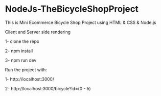 # NodeJs-TheBicycleShopProject
This is Mini Ecommerce Bicycle Shop Project using HTML & CSS & Node.js

Client and Server side rendering

1- clone the repo 

2- npm install

3- npm run dev 

Run the project with:

1- http://localhost:3000/

2- http://localhost:3000/bicycle?id=(0 - 5)

